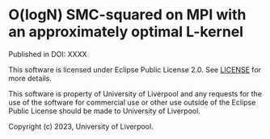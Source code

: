 # O(logN) SMC-squared on MPI with an approximately optimal L-kernel

Published in DOI: XXXX

This software is licensed under Eclipse Public License 2.0. See [LICENSE](LICENSE) for more details.

This software is property of University of Liverpool and any requests for the use of the software for commercial use or other
use outside of the Eclipse Public License should be made to University of Liverpool.

Copyright (c) 2023, University of Liverpool.
